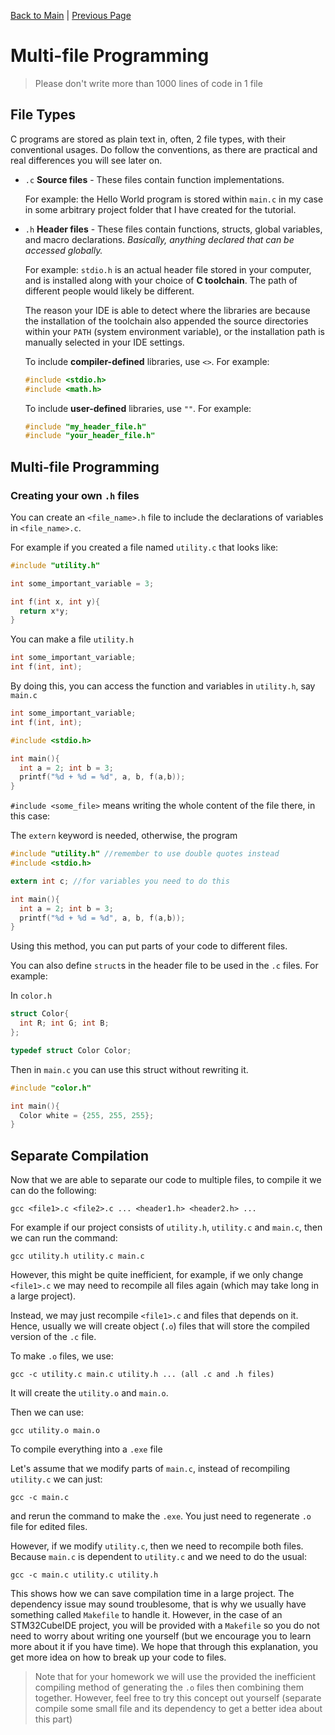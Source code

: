<script type="text/x-mathjax-config"> MathJax.Hub.Config({ tex2jax: { skipTags: ['script', 'noscript', 'style', 'textarea', 'pre'], inlineMath: [['$','$']] } }); </script> <script src="https://cdn.mathjax.org/mathjax/latest/MathJax.js?config=TeX-AMS-MML_HTMLorMML" type="text/javascript"></script>

[Back to Main](index.html) | [Previous Page](11_recursion.html)


# Multi-file Programming

> Please don't write more than 1000 lines of code in 1 file

## File Types

C programs are stored as plain text in, often, 2 file types, with their conventional usages. Do follow the conventions, as there are practical and real differences you will see later on.

* `.c` **Source files** - These files contain function implementations.

  For example: the Hello World program is stored within `main.c` in my case in some arbitrary project folder that I have created for the tutorial.
* `.h` **Header files** - These files contain functions, structs, global variables, and macro declarations. _Basically, anything declared that can be accessed globally._

  For example: `stdio.h` is an actual header file stored in your computer, and is installed along with your choice of **C toolchain**. The path of different people would likely be different.

  The reason your IDE is able to detect where the libraries are because the installation of the toolchain also appended the source directories within your `PATH` (system environment variable), or the installation path is manually selected in your IDE settings.

  To include **compiler-defined** libraries, use `<>`. For example:

  ```c
  #include <stdio.h>
  #include <math.h>
  ```

  To include **user-defined** libraries, use `""`. For example:

  ```c
  #include "my_header_file.h"
  #include "your_header_file.h"
  ```

## Multi-file Programming

### Creating your own `.h` files

You can create an `<file_name>.h` file to include the declarations of variables in `<file_name>.c`.

For example if you created a file named `utility.c` that looks like:

```c
#include "utility.h"

int some_important_variable = 3;

int f(int x, int y){
  return x*y;
}
```

You can make a file `utility.h`
```h
int some_important_variable;
int f(int, int);
```

By doing this, you can access the function and variables in `utility.h`, say `main.c`

```c
int some_important_variable;
int f(int, int);

#include <stdio.h>

int main(){
  int a = 2; int b = 3;
  printf("%d + %d = %d", a, b, f(a,b));
}
```

`#include <some_file>` means writing the whole content of the file there, in this case:

The `extern` keyword is needed, otherwise, the program 

```c
#include "utility.h" //remember to use double quotes instead
#include <stdio.h>

extern int c; //for variables you need to do this

int main(){
  int a = 2; int b = 3;
  printf("%d + %d = %d", a, b, f(a,b));
}
```

Using this method, you can put parts of your code to different files.

You can also define `struct`s in the header file to be used in the `.c` files. For example:

In `color.h`
```h
struct Color{
  int R; int G; int B;
};

typedef struct Color Color;
```

Then in `main.c` you can use this struct without rewriting it.
```c
#include "color.h"

int main(){
  Color white = {255, 255, 255};
}
```

## Separate Compilation
Now that we are able to separate our code to multiple files, to compile it we can do the following:

```
gcc <file1>.c <file2>.c ... <header1.h> <header2.h> ...
```

For example if our project consists of `utility.h`, `utility.c` and `main.c`, then we can run the command:

```
gcc utility.h utility.c main.c
```


However, this might be quite inefficient, for example, if we only change `<file1>.c` we may need to recompile all files again (which may take long in a large project).

Instead, we may just recompile `<file1>.c` and files that depends on it. Hence, usually we will create object (`.o`) files that will store the compiled version of the `.c` file.

To make `.o` files, we use:

```
gcc -c utility.c main.c utility.h ... (all .c and .h files)
```
It will create the `utility.o` and `main.o`. 

Then we can use:
```
gcc utility.o main.o
```
To compile everything into a `.exe` file

Let's assume that we modify parts of `main.c`, instead of recompiling `utility.c` we can just:

```
gcc -c main.c
```
and rerun the command to make the `.exe`. You just need to regenerate `.o` file for edited files.

However, if we modify `utility.c`, then we need to recompile both files. Because `main.c` is dependent to `utility.c` and we need to do the usual:
```
gcc -c main.c utility.c utility.h
```

This shows how we can save compilation time in a large project. The dependency issue may sound troublesome, that is why we usually have something called `Makefile` to handle it. However, in the case of an STM32CubeIDE project, you will be provided with a `Makefile` so you do not need to worry about writing one yourself (but we encourage you to learn more about it if you have time). We hope that through this explanation, you get more idea on how to break up your code to files.

> Note that for your homework we will use the provided the inefficient compiling method of generating the `.o` files then combining them together. However, feel free to try this concept out yourself (separate compile some small file and its dependency to get a better idea about this part)